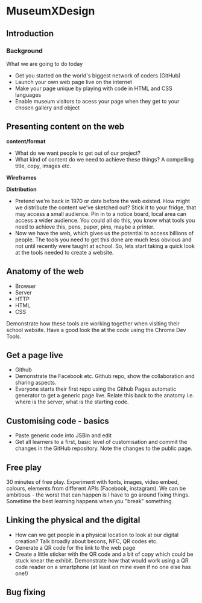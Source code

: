 # MuseumXDesign
## Introduction

### Background

What we are going to do today
 - Get you started on the world's biggest network of coders (GitHub)
 - Launch your own web page live on the internet
 - Make your page unique by playing with code in HTML and CSS languages
 - Enable museum visitors to acess your page when they get to your chosen gallery and object
 
## Presenting content on the web

**content/format**
 - What do we want people to get out of our project?
 - What kind of content do we need to achieve these things? A compelling title, copy, images etc.
 
**Wireframes**

**Distribution**
 - Pretend we're back in 1970 or date before the web existed. How might we distribute the content we've sketched out? Stick it to your fridge, that may access a small audience. Pin in to a notice board, local area can access a wider audience. You could all do this, you know what tools you need to achieve this, pens, paper, pins, maybe a printer.
  - Now we have the web, which gives us the potential to access billions of people. The tools you need to get this done are much less obvious and not until recently were taught at school. So, lets start taking a quick look at the tools needed to create a website.

## Anatomy of the web

- Browser
- Server
- HTTP
- HTML
- CSS

Demonstrate how these tools are working together when visiting their school website. Have a good look the at the code using the Chrome Dev Tools.

## Get a page live

- Github
- Demonstrate the Facebook etc. Github repo, show the collaboration and sharing aspects.
- Everyone starts their first repo using the Github Pages automatic generator to get a generic page live. Relate this back to the anatomy i.e. where is the server, what is the starting code.

## Customising code - basics

- Paste generic code into JSBin and edit
- Get all learners to a first, basic level of customisation and commit the changes in the GitHub repository. Note the changes to the public page.

## Free play

30 minutes of free play. Experiment with fonts, images, video embed, colours, elements from different APIs (Facebook, instagram). We can be ambitious - the worst that can happen is I have to go around fixing things. Sometime the best learning happens when you "break" something.

## Linking the physical and the digital

- How can we get people in a physical location to look at our digital creation? Talk broadly about becons, NFC, QR codes etc.
- Generate a QR code for the link to the web page
- Create a little sticker with the QR code and a bit of copy which could be stuck knear the exhibit. Demonstrate how that would work using a QR code reader on a smartphone (at least on mine even if no one else has one!)

## Bug fixing
